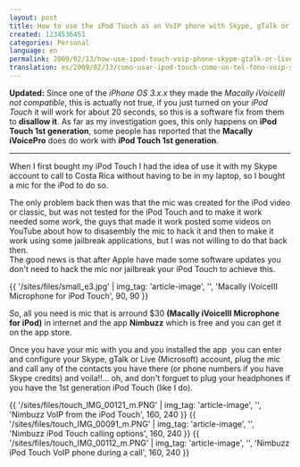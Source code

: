 ```yaml
---
layout: post
title: How to use the iPod Touch as an VoIP phone with Skype, gTalk or live
created: 1234536451
categories: Personal
language: en
permalink: 2009/02/13/how-use-ipod-touch-voip-phone-skype-gtalk-or-live-5/
translation: es/2009/02/13/como-usar-ipod-touch-como-un-tel-fono-voip-skype-gtalk-o-live-6/
---
```

__Updated:__ Since one of the _iPhone OS 3.x.x_ they made the _Macally iVoiceIII_ _not compatible_, this is actually not true, if you just turned on your _iPod Touch_ it will work for about 20 seconds, so this is a software fix from them to __disallow it__. As far as my investigation goes, this only happens on __iPod Touch 1st generation__, some people has reported that the __Macally iVoicePro__ does do work with __iPod Touch 1st generation__.

---
When I first bought my iPod Touch I had the idea of use it with my Skype account to call to Costa Rica without having to be in my laptop, so I bought a mic for the iPod to do so.

The only problem back then was that the mic was created for the iPod video or classic, but was not tested for the iPod Touch and to make it work needed some work, the guys that made it work posted some videos on YouTube about how to disasembly the mic to hack it and then to make it work using some jailbreak applications, but I was not willing to do that back then.   
The good news is that after Apple have made some software updates you don't need to hack the mic nor jailbreak your iPod Touch to achieve this.

{{ '/sites/files/small_e3.jpg' | img_tag: 'article-image', '', 'Macally iVoiceIII Microphone for iPod Touch', 90, 90 }}

So, all you need is mic that is arround $30 __(Macally iVoiceIII Microphone for iPod)__ in internet and the app __Nimbuzz__ which is free and you can get it on the app store.

Once you have your mic with you and you installed the app&nbsp; you can enter and configure your Skype, gTalk or Live (Microsoft) account, plug the mic and call any of the contacts you have there (or phone numbers if you have Skype credits) and voila!!... oh, and don't forguet to plug your headphones if you have the 1st generation iPod Touch (like I do).   

{{ '/sites/files/touch_IMG_00121_m.PNG' | img_tag: 'article-image', '', 'Nimbuzz VoIP from the iPod Touch', 160, 240 }}
{{ '/sites/files/touch_IMG_00091_m.PNG' | img_tag: 'article-image', '', 'Nimbuzz iPod Touch calling options', 160, 240 }}
{{ '/sites/files/touch_IMG_00112_m.PNG' | img_tag: 'article-image', '', 'Nimbuzz iPod Touch VoIP phone during a call', 160, 240 }}

